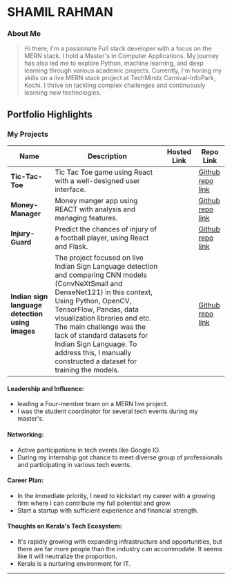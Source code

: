 # SHAMIL RAHMAN 

### About Me

> Hi there, I'm a passionate Full stack developer with a focus on the MERN stack. I hold a Master's in Computer Applications. My journey has also led me to explore Python, machine learning, and deep learning through various academic projects. Currently, I'm honing my skills on a live MERN stack project at TechMindz Carnival-InfoPark, Kochi. I thrive on tackling complex challenges and continuously learning new technologies.


## Portfolio Highlights

### My Projects

| Name                | Description                                                               | Hosted Link                              | Repo Link                                                      |
|---------------------|---------------------------------------------------------------------------|------------------------------------------|----------------------------------------------------------------|
| **Tic-Tac-Toe**  | Tic Tac Toe game using React with a well-designed user interface.                                             | |  [Github repo link ](https://github.com/iknoul/simple-tic--tac-toe)  |
| **Money-Manager**  | Money manger app using REACT with analysis and managing features.                                             |   | [Github repo link ](https://github.com/iknoul/Money-Manager)   |
| **Injury-Guard**  |Predict the chances of injury of a football player, using React and Flask.                                          |   |  [Github repo link ](https://github.com/iknoul/Injury-Guard) |
| **Indian sign language detection using images**  | The project focused on live Indian Sign Language detection and comparing CNN models (ConvNeXtSmall and DenseNet121) in this context, Using Python, OpenCV, TensorFlow, Pandas, data visualization libraries and etc. The main challenge was the lack of standard datasets for Indian Sign Language. To address this, I manually constructed a dataset for training the models.    |   |  [Github repo link ](https://github.com/iknoul/Indian-sign-language-detection-using-images-) |

#### Leadership and Influence:

-  leading a Four-member team on a MERN live project.
-  I was the student coordinator for several tech events during my master's.

#### Networking:

- Active participations in tech events like Google IO.
- During my internship got chance to meet diverse group of professionals and participating in various tech events. 

#### Career Plan:

- In the immediate priority, I need to kickstart my career with a growing firm where I can contribute my full potential and grow.
- Start a startup with sufficient experience and financial strength.

#### Thoughts on Kerala's Tech Ecosystem:

-  It's rapidly growing with expanding infrastructure and opportunities, but there are far more people than the industry can accommodate. It seems like it will neutralize the proportion.
-  Kerala is a nurturing environment for IT.

---
